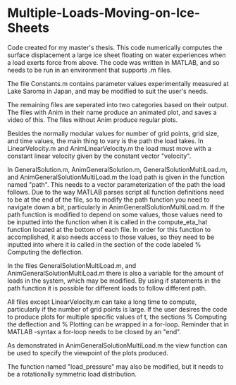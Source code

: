 # Multiple-Loads-Moving-on-Ice-Sheets
Code created for my master's thesis.
This code numerically computes the surface displacement a large ice sheet floating on water experiences when a load exerts force from above.
The code was written in MATLAB, and so needs to be run in an environment that supports .m files.

The file Constants.m contains parameter values experimentally measured at Lake Saroma in Japan, and may be modified to suit the user's needs.

The remaining files are seperated into two categories based on their output. The files with Anim in their name produce an animated plot, and saves a video of this. The files without Anim produce regular plots.

Besides the normally modular values for number of grid points, grid size, and time values, the main thing to vary is the path the load takes.
In LinearVelocity.m and AnimLinearVelocity.m the load must move with a constant linear velocity given by the constant vector "velocity".

In GeneralSolution.m, AnimGeneralSolution.m, GeneralSolutionMultiLoad.m, and AnimGeneralSolutionMultiLoad.m the load path is given in the function named "path". This needs to a vector parameterization of the path the load follows.
Due to the way MATLAB parses script all function definitions need to be at the end of the file, so to modify the path function you need to navigate down a bit, particularly in AnimGeneralSolutionMultiLoad.m.
If the path function is modified to depend on some values, those values need to be inputted into the function when it is called in the compute_eta_hat function located at the bottom of each file. In order for this function to accomplished, it also needs access to those values, so they need to be inputted into where it is called in the section of the code labeled % Computing the deflection.

In the files GeneralSolutionMultiLoad.m, and AnimGeneralSolutionMultiLoad.m there is also a variable for the amount of loads in the system, which may be modified.
By using if statements in the path function it is possible for different loads to follow different path.

All files except LinearVelocity.m can take a long time to compute, particularly if the number of grid points is large.
If the user desires the code to produce plots for multiple specific values of t, the sections % Computing the deflection and % Plotting can be wrapped in a for-loop. Reminder that in MATLAB -syntax a for-loop needs to be closed by an "end".

As demonstrated in AnimGeneralSolutionMultiLoad.m the view function can be used to specify the viewpoint of the plots produced.

The function named "load_pressure" may also be modified, but it needs to be a rotationally symmetric load distribution.
